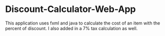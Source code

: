 # Discount-Calculator-Web-App
This application uses fxml and java to calculate the cost of an item with the percent of discount. I also added in a 7% tax calculation as well. 

